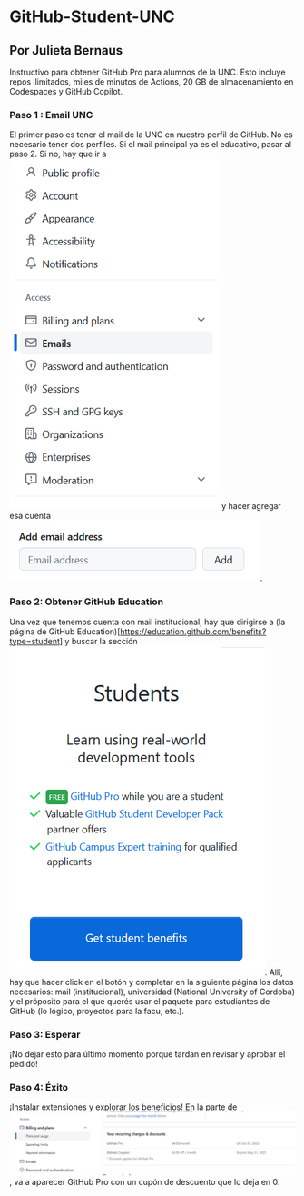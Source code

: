 # GitHub-Student-UNC

## Por Julieta Bernaus

Instructivo para obtener GitHub Pro para alumnos de la UNC. Esto incluye repos ilimitados, miles de minutos de Actions, 20 GB de almacenamiento en Codespaces y GitHub Copilot.

### Paso 1 : Email UNC

El primer paso es tener el mail de la UNC en nuestro perfil de GitHub. No es necesario tener dos perfiles.
Si el mail principal ya es el educativo, pasar al paso 2. 
Si no, hay que ir a !["Emails" dentro del perfil](lib/pic%201.png) y hacer agregar esa cuenta ![bajo "Add email address"](lib/pic%202.png). 

### Paso 2: Obtener GitHub Education

Una vez que tenemos cuenta con mail institucional, hay que dirigirse a (la página de GitHub Education)[https://education.github.com/benefits?type=student] y buscar la sección !["Students"](lib/pic%203.png). 
Allí, hay que hacer click en el botón y completar en la siguiente página los datos necesarios: mail (institucional), universidad (National University of Cordoba) y el próposito para el que querés usar el paquete para estudiantes de GitHub (lo lógico, proyectos para la facu, etc.). 

### Paso 3: Esperar

¡No dejar esto para último momento porque tardan en revisar y aprobar el pedido!

### Paso 4: Éxito

¡Instalar extensiones y explorar los beneficios! En la parte de !["Billings and plans"](/lib/pic%204.png), va a aparecer GitHub Pro con un cupón de descuento que lo deja en 0.


